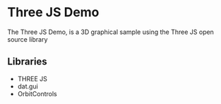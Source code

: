 # Three JS Demo

The Three JS Demo, is a 3D graphical sample using the Three JS open source library

## Libraries

- THREE JS
- dat.gui
- OrbitControls